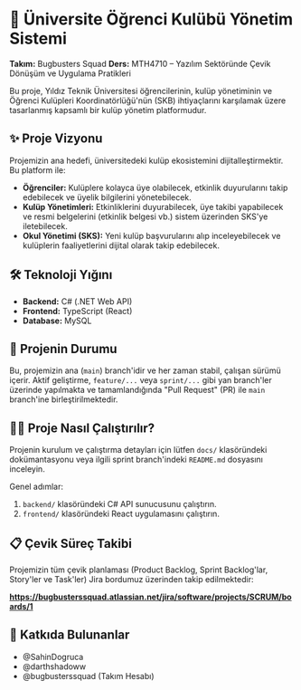 # 🚀 Üniversite Öğrenci Kulübü Yönetim Sistemi

**Takım:** Bugbusters Squad
**Ders:** MTH4710 – Yazılım Sektöründe Çevik Dönüşüm ve Uygulama Pratikleri

Bu proje, Yıldız Teknik Üniversitesi öğrencilerinin, kulüp yönetiminin ve Öğrenci Kulüpleri Koordinatörlüğü'nün (SKB) ihtiyaçlarını karşılamak üzere tasarlanmış kapsamlı bir kulüp yönetim platformudur.

## ✨ Proje Vizyonu

Projemizin ana hedefi, üniversitedeki kulüp ekosistemini dijitalleştirmektir. Bu platform ile:

* **Öğrenciler:** Kulüplere kolayca üye olabilecek, etkinlik duyurularını takip edebilecek ve üyelik bilgilerini yönetebilecek.
* **Kulüp Yönetimleri:** Etkinliklerini duyurabilecek, üye takibi yapabilecek ve resmi belgelerini (etkinlik belgesi vb.) sistem üzerinden SKS'ye iletebilecek.
* **Okul Yönetimi (SKS):** Yeni kulüp başvurularını alıp inceleyebilecek ve kulüplerin faaliyetlerini dijital olarak takip edebilecek.

## 🛠️ Teknoloji Yığını

* **Backend:** C# (.NET Web API)
* **Frontend:** TypeScript (React)
* **Database:** MySQL

## 🚀 Projenin Durumu

Bu, projemizin ana (`main`) branch'idir ve her zaman stabil, çalışan sürümü içerir. Aktif geliştirme, `feature/...` veya `sprint/...` gibi yan branch'ler üzerinde yapılmakta ve tamamlandığında "Pull Request" (PR) ile `main` branch'ine birleştirilmektedir.

## 🏃‍♂️ Proje Nasıl Çalıştırılır?

Projenin kurulum ve çalıştırma detayları için lütfen `docs/` klasöründeki dokümantasyonu veya ilgili sprint branch'indeki `README.md` dosyasını inceleyin.

Genel adımlar:
1.  `backend/` klasöründeki C# API sunucusunu çalıştırın.
2.  `frontend/` klasöründeki React uygulamasını çalıştırın.

## 📋 Çevik Süreç Takibi

Projemizin tüm çevik planlaması (Product Backlog, Sprint Backlog'lar, Story'ler ve Task'ler) Jira bordumuz üzerinden takip edilmektedir:

**https://bugbusterssquad.atlassian.net/jira/software/projects/SCRUM/boards/1**

## 👥 Katkıda Bulunanlar

* @SahinDogruca
* @darthshadoww
* @bugbusterssquad (Takım Hesabı)
